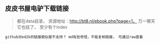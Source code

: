 ## 皮皮书屋电驴下载链接

> 都在data目录， 资源地址：http://bt8.nl/ebook.php?page=1， 万一哪天它也挂了， 至少有个index

`github对ed2k的链接貌似是不支持？ md有些奇怪，不能复制链接， 可通过raw查看`
